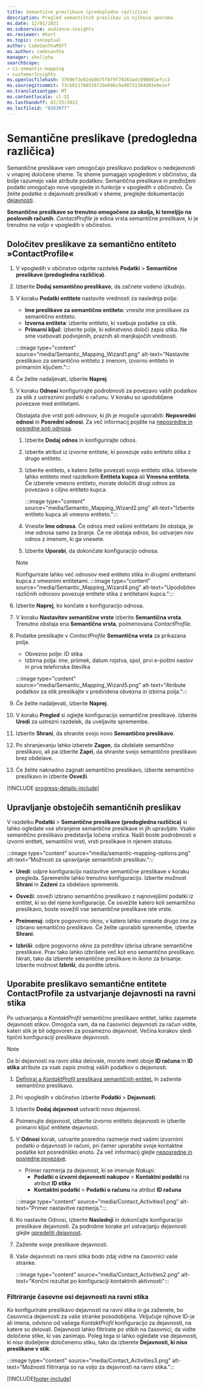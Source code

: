 ```yaml
---
title: Semantične preslikave (predogledna različica)
description: Pregled semantičnih preslikav in njihova uporaba.
ms.date: 12/01/2021
ms.subservice: audience-insights
ms.reviewer: mhart
ms.topic: conceptual
author: CadeSanthaMSFT
ms.author: cadesantha
manager: shellyha
searchScope:
- ci-semantic-mapping
- customerInsights
ms.openlocfilehash: 37696f3e82eb9b75fbf9f78363adc890891efcc3
ms.sourcegitcommit: 73cb021760516729e696c9a90731304d92e0e1ef
ms.translationtype: MT
ms.contentlocale: sl-SI
ms.lasthandoff: 02/25/2022
ms.locfileid: "8353977"
---
```

# <a name="semantic-mappings-preview"></a>Semantične preslikave (predogledna različica)

Semantične preslikave vam omogočajo preslikavo podatkov o nedejavnosti v vnaprej določene sheme. Te sheme pomagajo vpogledom v občinstvo, da bolje razumejo vaše atribute podatkov. Semantična preslikava in predloženi podatki omogočajo nove vpoglede in funkcije v vpogledih v občinstvo. Če želite podatke o dejavnosti preslikati v sheme, preglejte dokumentacijo [dejavnosti](activities.md).

**Semantične preslikave so trenutno omogočene za okolja, ki temeljijo na poslovnih računih**. *ContactProfile* je edina vrsta semantične preslikave, ki je trenutno na voljo v vpogledih v občinstvo.

## <a name="define-a-contactprofile-semantic-entity-mapping"></a>Določitev preslikave za semantično entiteto »ContactProfile«

1. V vpogledih v občinstvo odprite razdelek **Podatki** > **Semantične preslikave (predogledna različica)**.

1. Izberite **Dodaj semantično preslikavo**, da začnete vodeno izkušnjo.

1. V koraku **Podatki entitete** nastavite vrednosti za naslednja polja:

   - **Ime preslikave za semantično entiteto**: vnesite ime preslikave za semantično entiteto.
   - **Izvorna entiteta**: izberite entiteto, ki vsebuje podatke za stik.
   - **Primarni ključ**: izberite polje, ki edinstveno določi zapis stika. Ne sme vsebovati podvojenih, praznih ali manjkajočih vrednosti.

   :::image type="content" source="media/Semantic_Mapping_Wizard1.png" alt-text="Nastavite preslikavo za semantično entiteto z imenom, izvorno entiteto in primarnim ključem.":::

1. Če želite nadaljevati, izberite **Naprej**.

1. V koraku **Odnosi** konfigurirajte podrobnosti za povezavo vaših podatkov za stik z ustreznimi podatki o računu. V koraku so upodobljene povezave med entitetami.  

   Obstajata dve vrsti poti odnosov, ki jih je mogoče uporabiti: **Neposredni odnosi** in **Posredni odnosi**. Za več informacij pojdite na [neposredne in posredne poti odnosa](relationships.md#relationship-paths).

   1. Izberite **Dodaj odnos** in konfigurirajte odnos.
   1. Izberite atribut iz izvorne entitete, ki povezuje vašo entiteto stika z drugo entiteto.
   1. Izberite entiteto, s katero želite povezati svojo entiteto stika. Izberete lahko entiteto med razdelkom **Entiteta kupca** ali **Vmesna entiteta**. Če izberete vmesno entiteto, morate določiti drugi odnos za povezavo s ciljno entiteto kupca.

      :::image type="content" source="media/Semantic_Mapping_Wizard2.png" alt-text="Izberite entiteto kupca ali vmesno entiteto.":::

   1. Vnesite **Ime odnosa**. Če odnos med vašimi entitetami že obstaja, je ime odnosa samo za branje. Če ne obstaja odnos, bo ustvarjen nov odnos z imenom, ki ga vnesete.
   1. Izberite **Uporabi**, da dokončate konfiguracijo odnosa.

   > [!NOTE]
   > Konfigurirate lahko več odnosov med entiteto stika in drugimi entitetami kupca z vmesnimi entitetami.
   >  :::image type="content" source="media/Semantic_Mapping_Wizard4.png" alt-text="Upodobitev različnih odnosov povezuje entitete stika z entitetami kupca.":::

1. Izberite **Naprej**, ko končate s konfiguracijo odnosa.

1. V koraku **Nastavitev semantične vrste** izberite **Semantična vrsta**. Trenutno obstaja ena **Semantična vrsta**, poimenovana *ContactProfile*.

1. Podatke preslikajte v *ContactProfile* **Semantična vrsta** za prikazana polja.
   - Obvezno polje: ID stika
   - Izbirna polja: ime, priimek, datum rojstva, spol, prvi e-poštni naslov in prva telefonska številka

   :::image type="content" source="media/Semantic_Mapping_Wizard5.png" alt-text="Atribute podatkov za stik preslikajte v predvidena obvezna in izbirna polja.":::

1. Če želite nadaljevati, izberite **Naprej**.

1. V koraku **Pregled** si oglejte konfiguracijo semantične preslikave. Izberite **Uredi** za ustrezni razdelek, da uveljavite spremembe.

1. Izberite **Shrani**, da shranite svojo novo **Semantično preslikavo**.

1. Po shranjevanju lahko izberete **Zagon**, da obdelate semantično preslikavo, ali pa izberite **Zapri**, da shranite svojo semantično preslikavo brez obdelave.

1. Če želite naknadno zagnati semantično preslikavo, izberite semantično preslikavo in izberite **Osveži**.

[!INCLUDE [progress-details-include](../includes/progress-details-pane.md)]

## <a name="manage-existing-semantic-mappings"></a>Upravljanje obstoječih semantičnih preslikav

V razdelku **Podatki** > **Semantične preslikave (predogledna različica)** si lahko ogledate vse shranjene semantične preslikave in jih upravljate. Vsako semantično preslikavo predstavlja ločena vrstica. Našli boste podrobnosti o izvorni entiteti, semantični vrsti, vrsti preslikave in njenem statusu.

:::image type="content" source="media/semantic-mapping-options.png" alt-text="Možnosti za upravljanje semantičnih preslikav.":::

- **Uredi**: odpre konfiguracijo nastavitve semantične preslikave v koraku pregleda. Spremenite lahko trenutno konfiguracijo. Izberite možnost **Shrani** in **Zaženi** za obdelavo sprememb.

- **Osveži**: osveži izbrano semantično preslikavo z najnovejšimi podatki iz entitet, ki so del njene konfiguracije. Če osvežite katero koli semantično preslikavo, boste osvežili vse semantične preslikave iste vrste.

- **Preimenuj**: odpre pogovorno okno, v katero lahko vnesete drugo ime za izbrano semantično preslikavo. Če želite uporabiti spremembe, izberite **Shrani**.

- **Izbriši**: odpre pogovorno okno za potrditev izbrisa izbrane semantične preslikave. Prav tako lahko izbrišete več kot eno semantično preslikavo hkrati, tako da izberete semantične preslikave in ikono za brisanje. Izberite možnost **Izbriši**, da pordite izbris.

## <a name="use-a-contactprofile-semantic-entity-mapping-to-create-contact-level-activities"></a>Uporabite preslikavo semantične entitete ContactProfile za ustvarjanje dejavnosti na ravni stika

Po ustvarjanju a *KontaktProfil* semantično preslikavo entitet, lahko zajamete dejavnosti stikov. Omogoča vam, da na časovnici dejavnosti za račun vidite, kateri stik je bil odgovoren za posamezno dejavnost. Večina korakov sledi tipični konfiguraciji preslikave dejavnosti.

   > [!NOTE]
   > Da bi dejavnosti na ravni stika delovale, morate imeti oboje **ID računa** in **ID stika** atribute za vsak zapis znotraj vaših podatkov o dejavnosti.

1. [Definiraj a *KontaktProfil* preslikava semantičnih entitet.](#define-a-contactprofile-semantic-entity-mapping) In zaženite semantično preslikavo.

1. Pri vpogledih v občinstvo izberite **Podatki** > **Dejavnosti**.

1. Izberite **Dodaj dejavnost** ustvariti novo dejavnost.

1. Poimenujte dejavnost, izberite izvorno entiteto dejavnosti in izberite primarni ključ entitete dejavnosti.

1. V **Odnosi** korak, ustvarite posredno razmerje med vašimi izvornimi podatki o dejavnosti in računi, pri čemer uporabite svoje kontaktne podatke kot posredniško enoto. Za več informacij glejte [neposredne in posredne povezave](relationships.md#relationship-paths).
   - Primer razmerja za dejavnost, ki se imenuje *Nakupi*:
      - **Podatki o izvorni dejavnosti nakupov** > **Kontaktni podatki** na atribut **ID stika**
      - **Kontaktni podatki** > **Podatki o računu** na atribut **ID računa**

   :::image type="content" source="media/Contact_Activities1.png" alt-text="Primer nastavitve razmerja.":::

1. Ko nastavite Odnosi, izberite **Naslednji** in dokončajte konfiguracijo preslikave dejavnosti. Za podrobne korake pri ustvarjanju dejavnosti glejte [opredeliti dejavnost](activities.md).

1. Zaženite svoje preslikave dejavnosti.

1. Vaše dejavnosti na ravni stika bodo zdaj vidne na časovnici vaše stranke.

   :::image type="content" source="media/Contact_Activities2.png" alt-text="Končni rezultat po konfiguraciji kontaktnih aktivnosti":::

### <a name="contact-level-activity-timeline-filtering"></a>Filtriranje časovne osi dejavnosti na ravni stika

Ko konfigurirate preslikavo dejavnosti na ravni stika in ga zaženete, bo časovnica dejavnosti za vaše stranke posodobljena. Vključuje njihove ID-je ali imena, odvisno od vašega *KontaktProfil* konfiguracijo za dejavnosti, na katere so delovali. Dejavnosti lahko filtrirate po stikih na časovnici, da vidite določene stike, ki vas zanimajo. Poleg tega si lahko ogledate vse dejavnosti, ki niso dodeljene določenemu stiku, tako da izberete **Dejavnosti, ki niso preslikane v stik**.

   :::image type="content" source="media/Contact_Activities3.png" alt-text="Možnosti filtriranja so na voljo za dejavnosti na ravni stika.":::

[!INCLUDE[footer-include](../includes/footer-banner.md)]
